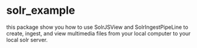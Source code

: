 # solr_example
this package show you how  to use SolrJSView and SolrIngestPipeLine to create, ingest, and view multimedia files from your local computer to your local solr server.
